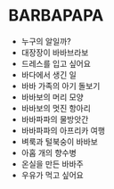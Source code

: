 # BARBAPAPA
* 누구의 알일까?
* 대장장이 바바브라보
* 드레스를 입고 싶어요
* 바다에서 생긴 일
* 바바 가족의 아기 돌보기
* 바바보의 머리 모양
* 바바보의 멋진 항아리
* 바바파파의 물방앗간
* 바바파파의 아프리카 여행
* 벼룩과 털북숭이 바바보
* 아홉 개의 향수병
* 온실을 만든 바바주
* 우유가 먹고 싶어요
